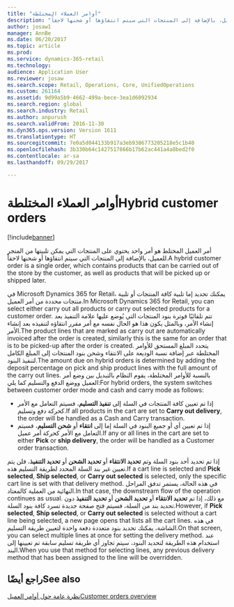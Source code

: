 ```yaml
---
title: "أوامر العملاء المختلطة"
description: "أمر العميل المختلط هو أمر واحد يحتوي على المنتجات التي يمكن تلبيتها من المتجر للعميل، بالإضافة إلى المنتجات التي سيتم انتقاؤها أو شحنها لاحقاً."
author: josaw1
manager: AnnBe
ms.date: 06/20/2017
ms.topic: article
ms.prod: 
ms.service: dynamics-365-retail
ms.technology: 
audience: Application User
ms.reviewer: josaw
ms.search.scope: Retail, Operations, Core, UnifiedOperations
ms.custom: 261164
ms.assetid: 9d99a5b9-4662-499a-bece-3ea1d6092934
ms.search.region: global
ms.search.industry: Retail
ms.author: anpurush
ms.search.validFrom: 2016-11-30
ms.dyn365.ops.version: Version 1611
ms.translationtype: HT
ms.sourcegitcommit: 7e0a5d044133b917a3eb9386773205218e5c1b40
ms.openlocfilehash: 3b330b64c1427517866b17b62ac441a4a8bed2f0
ms.contentlocale: ar-sa
ms.lasthandoff: 09/29/2017

---
```


# <a name="hybrid-customer-orders"></a><span data-ttu-id="c98d5-103">أوامر العملاء المختلطة</span><span class="sxs-lookup"><span data-stu-id="c98d5-103">Hybrid customer orders</span></span>

[!include[banner](includes/banner.md)]


<span data-ttu-id="c98d5-104">أمر العميل المختلط هو أمر واحد يحتوي على المنتجات التي يمكن تلبيتها من المتجر للعميل، بالإضافة إلى المنتجات التي سيتم انتقاؤها أو شحنها لاحقاً.</span><span class="sxs-lookup"><span data-stu-id="c98d5-104">A hybrid customer order is a single order, which contains products that can be carried out of the store by the customer, as well as products that will be picked up or shipped later.</span></span>

<span data-ttu-id="c98d5-105">في Microsoft Dynamics 365 for Retail، يمكنك تحديد إما تلبية كافة المنتجات أو تلبية منتجات محددة من أمر العميل.</span><span class="sxs-lookup"><span data-stu-id="c98d5-105">In Microsoft Dynamics 365 for Retail, you can select either carry out all products or carry out selected products for a customer order.</span></span> <span data-ttu-id="c98d5-106">تتم تلقائيًا فوترة بنود المنتجات التي يُوضع عليها علامة التنفيذ بعد إنشاء الأمر، وبالمثل يكون هذا هو الحال نفسه مع أمر مقرر انتقاؤه لتنفيذه بعد إنشاء الأمر.</span><span class="sxs-lookup"><span data-stu-id="c98d5-106">The product lines that are marked as carry out are automatically invoiced after the order is created, similarly this is the same for an order that is to be picked-up after the order is created.</span></span> <span data-ttu-id="c98d5-107">يتحدد المبلغ المستحق للأوامر المختلطة عبر إضافة نسبة الوديعة على الانتقاء وشحن بنود المنتجات إلى المبلغ الكامل لتنفيذ البنود.</span><span class="sxs-lookup"><span data-stu-id="c98d5-107">The amount due on hybrid orders is determined by adding the deposit percentage on pick and ship product lines with the full amount of the carry out lines.</span></span> <span data-ttu-id="c98d5-108">بالنسبة للأوامر المختلطة، يقوم النظام بالتبديل بين وضع أمر العميل ووضع الدفع والتسليم كما يلي:</span><span class="sxs-lookup"><span data-stu-id="c98d5-108">For hybrid orders, the system switches between customer order mode and cash and carry mode as follows:</span></span>

-   <span data-ttu-id="c98d5-109">إذا تم تعيين كافة المنتجات في السلة إلى **تنفيذ التسليم**، فسيتم التعامل مع الأمر كحركة دفع وتسليم.</span><span class="sxs-lookup"><span data-stu-id="c98d5-109">If all products in the cart are set to **Carry out delivery**, the order will be handled as a Cash and Carry transaction.</span></span>
-   <span data-ttu-id="c98d5-110">إذا تم تعيين أي أو جميع البنود في السلة إما إلى **انتقاء** أو **شحن التسليم**، فسيتم التعامل مع الأمر كحركة أمر عميل.</span><span class="sxs-lookup"><span data-stu-id="c98d5-110">If any or all lines in the cart are set to either **Pick** or **ship delivery**, the order will be handled as a Customer order transaction.</span></span>

<span data-ttu-id="c98d5-111">إذا تم تحديد أحد بنود السلة وتم **تحديد الانتقاء** أو **تحديد الشحن** أو **تحديد التنفيذ**، فلن يتم تعيين غير بند السلة المحدد لطريقة التسليم هذه.</span><span class="sxs-lookup"><span data-stu-id="c98d5-111">If a cart line is selected and **Pick selected**, **Ship selected**, or **Carry out selected** is selected, only the specific cart line is set with that delivery method.</span></span> <span data-ttu-id="c98d5-112">في هذه الحالة، يستمر تدفق المراحل النهائية من العملية كالمعتاد.</span><span class="sxs-lookup"><span data-stu-id="c98d5-112">In that case, the downstream flow of the operation continues as usual.</span></span> <span data-ttu-id="c98d5-113">مع ذلك، إذا تم **تحديد الانتقاء** أو **تحديد الشحن** أو **تحديد التنفيذ** دون تحديد بند من السلة، فسيتم فتح صفحة جديدة تسرد كافة بنود السلة.</span><span class="sxs-lookup"><span data-stu-id="c98d5-113">However, if **Pick selected**, **Ship selected**, or **Carry out selected** is selected without a cart line being selected, a new page opens that lists all the cart lines.</span></span> <span data-ttu-id="c98d5-114">في هذه الشاشة، يمكنك تحديد بنود متعددة دفعة واحدة لتعيين طريقة التسليم.</span><span class="sxs-lookup"><span data-stu-id="c98d5-114">On that screen, you can select multiple lines at once for setting the delivery method.</span></span> <span data-ttu-id="c98d5-115">عند استخدام هذه الطريقة لتحديد البنود، سيتم تجاوز أي طريقة تسليم سابقة تم تعيينها إلى البند.</span><span class="sxs-lookup"><span data-stu-id="c98d5-115">When you use that method for selecting lines, any previous delivery method that has been assigned to the line will be overridden.</span></span>

<a name="see-also"></a><span data-ttu-id="c98d5-116">راجع أيضًا</span><span class="sxs-lookup"><span data-stu-id="c98d5-116">See also</span></span>
--------

[<span data-ttu-id="c98d5-117">نظرة عامة حول أوامر العميل</span><span class="sxs-lookup"><span data-stu-id="c98d5-117">Customer orders overview</span></span>](customer-orders-overview.md)




